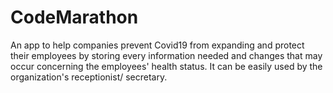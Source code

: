 # CodeMarathon
An app to help companies prevent Covid19 from expanding and protect their employees 
by storing every information needed and changes that may occur concerning the employees'
health status.
It can be easily used by the organization's receptionist/ secretary.
